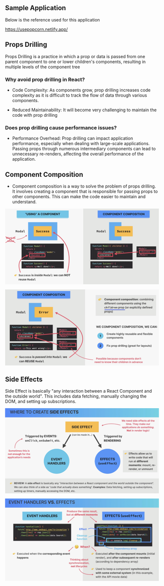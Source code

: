 ## Sample Application

Below is the reference used for this application

https://usepopcorn.netlify.app/

## Props Drilling

Props Drilling is a practice in which a prop or data is passed from one parent component to one or lower children's components, resulting in multiple levels of the component tree

### Why avoid prop drilling in React?

- Code Complexity: As components grow, prop drilling increases code complexity as it is difficult to track the flow of data through various components.

- Reduced Maintainability: It will become very challenging to maintain the code with prop drilling

### Does prop drilling cause performance issues?

- Performance Overhead: Prop drilling can impact application performance, especially when dealing with large-scale applications. Passing props through numerous intermediary components can lead to unnecessary re-renders, affecting the overall performance of the application.

## Component Composition

- Component composition is a way to solve the problem of props drilling. It involves creating a component that is responsible for passing props to other components. This can make the code easier to maintain and understand.

![](./images/component-composition.png)

![](./images/component-composition1.png)

## Side Effects

Side Effect is basically "any interaction between a React Component and the outside world". This includes data fetching, manually changing the DOM, and setting up subscriptions.

![](./images/side-effects1.png)

![](./images/handler-vs-useeffect.png)
